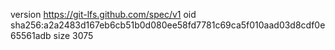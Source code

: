 version https://git-lfs.github.com/spec/v1
oid sha256:a2a2483d167eb6cb51b0d080ee58fd7781c69ca5f010aad03d8cdf0e65561adb
size 3075

